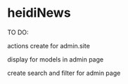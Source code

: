 # heidiNews


TO DO:

actions create  for admin.site

display for models in admin page 

create search and filter for admin page
